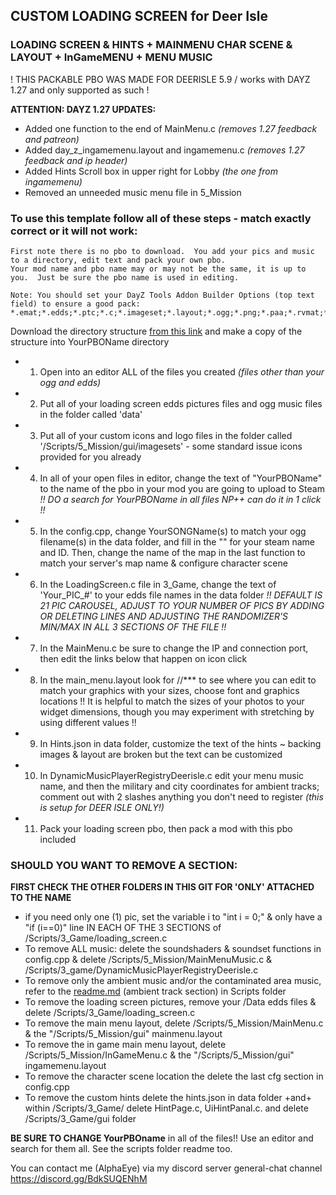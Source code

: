 ## CUSTOM LOADING SCREEN for Deer Isle

### LOADING SCREEN & HINTS + MAINMENU CHAR SCENE & LAYOUT + InGameMENU + MENU MUSIC
! THIS PACKABLE PBO WAS MADE FOR DEERISLE 5.9 / works with DAYZ 1.27 and only supported as such !

**ATTENTION: DAYZ 1.27 UPDATES:**
* Added one function to the end of MainMenu.c _(removes 1.27 feedback and patreon)_
* Added day_z_ingamemenu.layout and ingamemenu.c _(removes 1.27 feedback and ip header)_
* Added Hints Scroll box in upper right for Lobby _(the one from ingamemenu)_
* Removed an unneeded music menu file in 5_Mission

### To use this template follow all of these steps - match exactly correct or it will not work:
~~~
First note there is no pbo to download.  You add your pics and music to a directory, edit text and pack your own pbo.
Your mod name and pbo name may or may not be the same, it is up to you.  Just be sure the pbo name is used in editing.

Note: You should set your DayZ Tools Addon Builder Options (top text field) to ensure a good pack: 
*.emat;*.edds;*.ptc;*.c;*.imageset;*.layout;*.ogg;*.png;*.paa;*.rvmat;*.wrp;*.json
~~~

Download the directory structure [from this link](https://download-directory.github.io/?url=https%3A%2F%2Fgithub.com%2FAlphaEye420%2FDayZ-Modwork%2Ftree%2Fmain%2FLoading_Screen_Vanilla) and make a copy of the structure into YourPBOName directory
* 1. Open into an editor ALL of the files you created _(files other than your ogg and edds)_
* 2. Put all of your loading screen edds pictures files and ogg music files in the folder called 'data'
* 3. Put all of your custom icons and logo files in the folder called '/Scripts/5_Mission/gui/imagesets' - some standard issue icons provided for you already
* 4. In all of your open files in editor, change the text of "YourPBOName" to the name of the pbo in your mod you are going to upload to Steam _!! DO a search for YourPBOName in all files NP++ can do it in 1 click !!_
* 5. In the config.cpp, change YourSONGName(s) to match your ogg filename(s) in the data folder, and fill in the "" for your steam name and ID. Then, change the name of the map in the last function to match your server's map name & configure character scene
* 6. In the LoadingScreen.c file in 3_Game, change the text of 'Your_PIC_#' to your edds file names in the data folder _!! DEFAULT IS 21 PIC CAROUSEL, ADJUST TO YOUR NUMBER OF PICS BY ADDING OR DELETING LINES AND ADJUSTING THE RANDOMIZER'S MIN/MAX IN ALL 3 SECTIONS OF THE FILE !!_
* 7. In the MainMenu.c be sure to change the IP and connection port, then edit the links below that happen on icon click
* 8. In the main_menu.layout look for //*** to see where you can edit to match your graphics with your sizes, choose font and graphics locations !! It is helpful to match the sizes of your photos to your widget dimensions, though you may experiment with stretching by using different values !!
* 9. In Hints.json in data folder, customize the text of the hints ~ backing images & layout are broken but the text can be customized
* 10. In DynamicMusicPlayerRegistryDeerisle.c edit your menu music name, and then the military and city coordinates for ambient tracks; comment out with 2 slashes anything you don't need to register _(this is setup for DEER ISLE ONLY!)_
* 11. Pack your loading screen pbo, then pack a mod with this pbo included

### SHOULD YOU WANT TO REMOVE A SECTION:
**FIRST CHECK THE OTHER FOLDERS IN THIS GIT FOR 'ONLY' ATTACHED TO THE NAME**
* if you need only one (1) pic, set the variable i to "int i = 0;" & only have a "if (i==0)" line IN EACH OF THE 3 SECTIONS of /Scripts/3_Game/loading_screen.c
* To remove ALL music: delete the soundshaders & soundset functions in config.cpp & delete /Scripts/5_Mission/MainMenuMusic.c & /Scripts/3_game/DynamicMusicPlayerRegistryDeerisle.c
* To remove only the ambient music and/or the contaminated area music, refer to the [readme.md](https://github.com/AlphaEye420/DayZ-Modwork/blob/main/Loading_Screen_Vanilla/Scripts/readme.md) (ambient track section) in Scripts folder
* To remove the loading screen pictures, remove your /Data edds files & delete /Scripts/3_Game/loading_screen.c
* To remove the main menu layout, delete /Scripts/5_Mission/MainMenu.c & the "/Scripts/5_Mission/gui" mainmenu.layout
* To remove the in game main menu layout, delete /Scripts/5_Mission/InGameMenu.c & the "/Scripts/5_Mission/gui" ingamemenu.layout
* To remove the character scene location the delete the last cfg section in config.cpp
* To remove the custom hints delete the hints.json in data folder +and+ within /Scripts/3_Game/ delete HintPage.c, UiHintPanal.c. and delete /Scripts/3_Game/gui folder

**BE SURE TO CHANGE YourPBOname** in all of the files!!  Use an editor and search for them all. See the scripts folder readme too.

You can contact me (AlphaEye) via my discord server general-chat channel https://discord.gg/BdkSUQENhM
